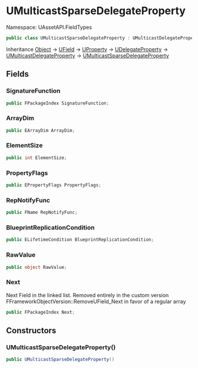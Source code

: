 # UMulticastSparseDelegateProperty

Namespace: UAssetAPI.FieldTypes

```csharp
public class UMulticastSparseDelegateProperty : UMulticastDelegateProperty
```

Inheritance [Object](https://docs.microsoft.com/en-us/dotnet/api/system.object) → [UField](./uassetapi.fieldtypes.ufield.md) → [UProperty](./uassetapi.fieldtypes.uproperty.md) → [UDelegateProperty](./uassetapi.fieldtypes.udelegateproperty.md) → [UMulticastDelegateProperty](./uassetapi.fieldtypes.umulticastdelegateproperty.md) → [UMulticastSparseDelegateProperty](./uassetapi.fieldtypes.umulticastsparsedelegateproperty.md)

## Fields

### **SignatureFunction**

```csharp
public FPackageIndex SignatureFunction;
```

### **ArrayDim**

```csharp
public EArrayDim ArrayDim;
```

### **ElementSize**

```csharp
public int ElementSize;
```

### **PropertyFlags**

```csharp
public EPropertyFlags PropertyFlags;
```

### **RepNotifyFunc**

```csharp
public FName RepNotifyFunc;
```

### **BlueprintReplicationCondition**

```csharp
public ELifetimeCondition BlueprintReplicationCondition;
```

### **RawValue**

```csharp
public object RawValue;
```

### **Next**

Next Field in the linked list. Removed entirely in the custom version FFrameworkObjectVersion::RemoveUField_Next in favor of a regular array

```csharp
public FPackageIndex Next;
```

## Constructors

### **UMulticastSparseDelegateProperty()**

```csharp
public UMulticastSparseDelegateProperty()
```
